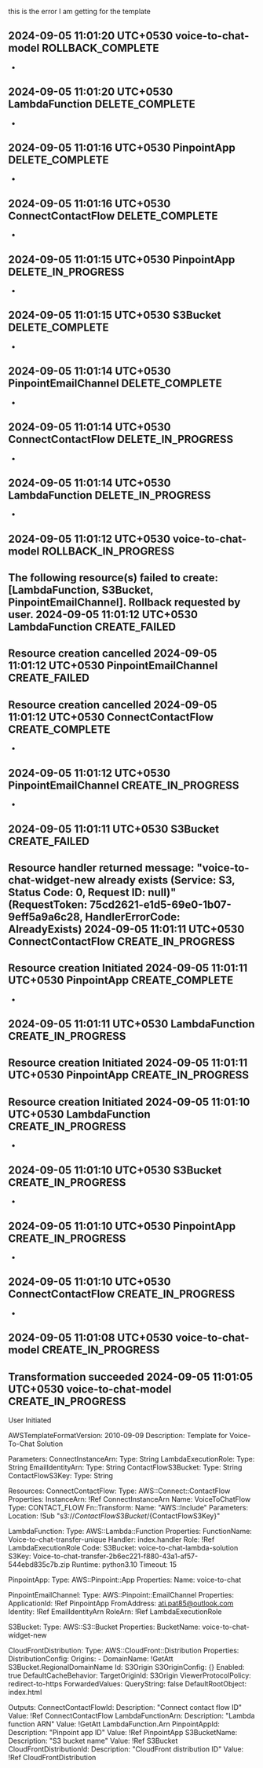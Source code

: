 this is the error I am getting for the template

2024-09-05 11:01:20 UTC+0530
voice-to-chat-model
ROLLBACK_COMPLETE
-
-
2024-09-05 11:01:20 UTC+0530
LambdaFunction
DELETE_COMPLETE
-
-
2024-09-05 11:01:16 UTC+0530
PinpointApp
DELETE_COMPLETE
-
-
2024-09-05 11:01:16 UTC+0530
ConnectContactFlow
DELETE_COMPLETE
-
-
2024-09-05 11:01:15 UTC+0530
PinpointApp
DELETE_IN_PROGRESS
-
-
2024-09-05 11:01:15 UTC+0530
S3Bucket
DELETE_COMPLETE
-
-
2024-09-05 11:01:14 UTC+0530
PinpointEmailChannel
DELETE_COMPLETE
-
-
2024-09-05 11:01:14 UTC+0530
ConnectContactFlow
DELETE_IN_PROGRESS
-
-
2024-09-05 11:01:14 UTC+0530
LambdaFunction
DELETE_IN_PROGRESS
-
-
2024-09-05 11:01:12 UTC+0530
voice-to-chat-model
ROLLBACK_IN_PROGRESS
-
The following resource(s) failed to create: [LambdaFunction, S3Bucket, PinpointEmailChannel]. Rollback requested by user.
2024-09-05 11:01:12 UTC+0530
LambdaFunction
CREATE_FAILED
-
Resource creation cancelled
2024-09-05 11:01:12 UTC+0530
PinpointEmailChannel
CREATE_FAILED
-
Resource creation cancelled
2024-09-05 11:01:12 UTC+0530
ConnectContactFlow
CREATE_COMPLETE
-
-
2024-09-05 11:01:12 UTC+0530
PinpointEmailChannel
CREATE_IN_PROGRESS
-
-
2024-09-05 11:01:11 UTC+0530
S3Bucket
CREATE_FAILED
-
Resource handler returned message: "voice-to-chat-widget-new already exists (Service: S3, Status Code: 0, Request ID: null)" (RequestToken: 75cd2621-e1d5-69e0-1b07-9eff5a9a6c28, HandlerErrorCode: AlreadyExists)
2024-09-05 11:01:11 UTC+0530
ConnectContactFlow
CREATE_IN_PROGRESS
-
Resource creation Initiated
2024-09-05 11:01:11 UTC+0530
PinpointApp
CREATE_COMPLETE
-
-
2024-09-05 11:01:11 UTC+0530
LambdaFunction
CREATE_IN_PROGRESS
-
Resource creation Initiated
2024-09-05 11:01:11 UTC+0530
PinpointApp
CREATE_IN_PROGRESS
-
Resource creation Initiated
2024-09-05 11:01:10 UTC+0530
LambdaFunction
CREATE_IN_PROGRESS
-
-
2024-09-05 11:01:10 UTC+0530
S3Bucket
CREATE_IN_PROGRESS
-
-
2024-09-05 11:01:10 UTC+0530
PinpointApp
CREATE_IN_PROGRESS
-
-
2024-09-05 11:01:10 UTC+0530
ConnectContactFlow
CREATE_IN_PROGRESS
-
-
2024-09-05 11:01:08 UTC+0530
voice-to-chat-model
CREATE_IN_PROGRESS
-
Transformation succeeded
2024-09-05 11:01:05 UTC+0530
voice-to-chat-model
CREATE_IN_PROGRESS
-
User Initiated

AWSTemplateFormatVersion: 2010-09-09
Description: Template for Voice-To-Chat Solution

Parameters:
  ConnectInstanceArn:
    Type: String
  LambdaExecutionRole:
    Type: String
  EmailIdentityArn:
    Type: String
  ContactFlowS3Bucket:
    Type: String
  ContactFlowS3Key:
    Type: String

Resources:
  ConnectContactFlow:
    Type: AWS::Connect::ContactFlow
    Properties:
      InstanceArn: !Ref ConnectInstanceArn
      Name: VoiceToChatFlow
      Type: CONTACT_FLOW
      Fn::Transform:
        Name: "AWS::Include"
        Parameters:
          Location: !Sub "s3://${ContactFlowS3Bucket}/${ContactFlowS3Key}"

  LambdaFunction:
    Type: AWS::Lambda::Function
    Properties:
      FunctionName: Voice-to-chat-transfer-unique
      Handler: index.handler
      Role: !Ref LambdaExecutionRole
      Code:
        S3Bucket: voice-to-chat-lambda-solution
        S3Key: Voice-to-chat-transfer-2b6ec221-f880-43a1-af57-544ebd835c7b.zip
      Runtime: python3.10
      Timeout: 15

  PinpointApp:
    Type: AWS::Pinpoint::App
    Properties:
      Name: voice-to-chat

  PinpointEmailChannel:
    Type: AWS::Pinpoint::EmailChannel
    Properties:
      ApplicationId: !Ref PinpointApp
      FromAddress: ati.pat85@outlook.com
      Identity: !Ref EmailIdentityArn
      RoleArn: !Ref LambdaExecutionRole

  S3Bucket:
    Type: AWS::S3::Bucket
    Properties:
      BucketName: voice-to-chat-widget-new

  CloudFrontDistribution:
    Type: AWS::CloudFront::Distribution
    Properties:
      DistributionConfig:
        Origins:
          - DomainName: !GetAtt S3Bucket.RegionalDomainName
            Id: S3Origin
            S3OriginConfig: {}
        Enabled: true
        DefaultCacheBehavior:
          TargetOriginId: S3Origin
          ViewerProtocolPolicy: redirect-to-https
          ForwardedValues:
            QueryString: false
        DefaultRootObject: index.html

Outputs:
  ConnectContactFlowId:
    Description: "Connect contact flow ID"
    Value: !Ref ConnectContactFlow
  LambdaFunctionArn:
    Description: "Lambda function ARN"
    Value: !GetAtt LambdaFunction.Arn
  PinpointAppId:
    Description: "Pinpoint app ID"
    Value: !Ref PinpointApp
  S3BucketName:
    Description: "S3 bucket name"
    Value: !Ref S3Bucket
  CloudFrontDistributionId:
    Description: "CloudFront distribution ID"
    Value: !Ref CloudFrontDistribution


